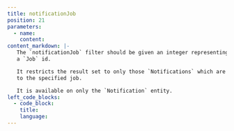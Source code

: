 ```yaml
---
title: notificationJob
position: 21
parameters:
  - name:
    content:
content_markdown: |-
   The `notificationJob` filter should be given an integer representing
   a `Job` id.

   It restricts the result set to only those `Notifications` which are related
   to the specified job.

   It is available on only the `Notification` entity.
left_code_blocks:
  - code_block:
    title:
    language:
---
```

